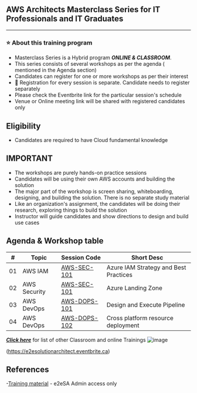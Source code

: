 
## AWS Architects Masterclass Series for IT Professionals and IT Graduates

----------------------------
### :star: About this training program

- Masterclass Series is a Hybrid program ***ONLINE & CLASSROOM***.
- This series consists of several workshops as per the agenda ( mentioned in the Agenda section)
- Candidates can register for one or more workshops as per their interest
- :bell:  Registration for every session is separate. Candidate needs to register separately
- Please check the Eventbrite link for the particular session's schedule
- Venue or Online meeting link will be shared with registered candidates only

## Eligibility
- Candidates are required to have Cloud fundamental knowledge

## IMPORTANT
- The workshops are purely hands-on practice sessions
- Candidates will be using their own AWS accounts and building the solution
- The major part of the workshop is screen sharing, whiteboarding, designing, and building the solution. There is no separate study material
- Like an organization's assignment, the candidates will be doing their research, exploring things to build the solution
- Instructor will guide candidates and show directions to design and build use cases

## Agenda & Workshop table

|# | Topic | Session Code| Short Desc|
|---|---|---|---|
|01 | AWS IAM | [AWS-SEC-101](https://github.com/e2eSolutionArchitect/academy/blob/main/masterclass/aws/series/agenda/aws-sec-101.md) | Azure IAM Strategy and Best Practices |
|02 | AWS Security | [AWS-SEC-101](https://github.com/e2eSolutionArchitect/academy/blob/main/masterclass/aws/series/agenda/aws-sec-102.md) | Azure Landing Zone |
|03 | AWS DevOps | [AWS-DOPS-101](https://github.com/e2eSolutionArchitect/academy/blob/main/masterclass/aws/series/agenda/aws-dops-101.md) | Design and Execute Pipeline|
|04 | AWS DevOps | [AWS-DOPS-102](https://github.com/e2eSolutionArchitect/academy/blob/main/masterclass/aws/series/agenda/aws-dops-102.md) | Cross platform resource deployment|
 

***[Click here](https://e2esolutionarchitect.eventbrite.com)*** for list of other Classroom and online Trainings 
![image](https://github.com/e2eSolutionArchitect/academy/assets/62712515/8b0d2bc9-6c74-40c3-a7fe-40daea9c8260)

(https://e2esolutionarchitect.eventbrite.ca)

## References
-[Training material](https://github.com/e2eSolutionArchitect/academy-training-contents/tree/main/masterclass/aws/series) - e2eSA Admin access only

